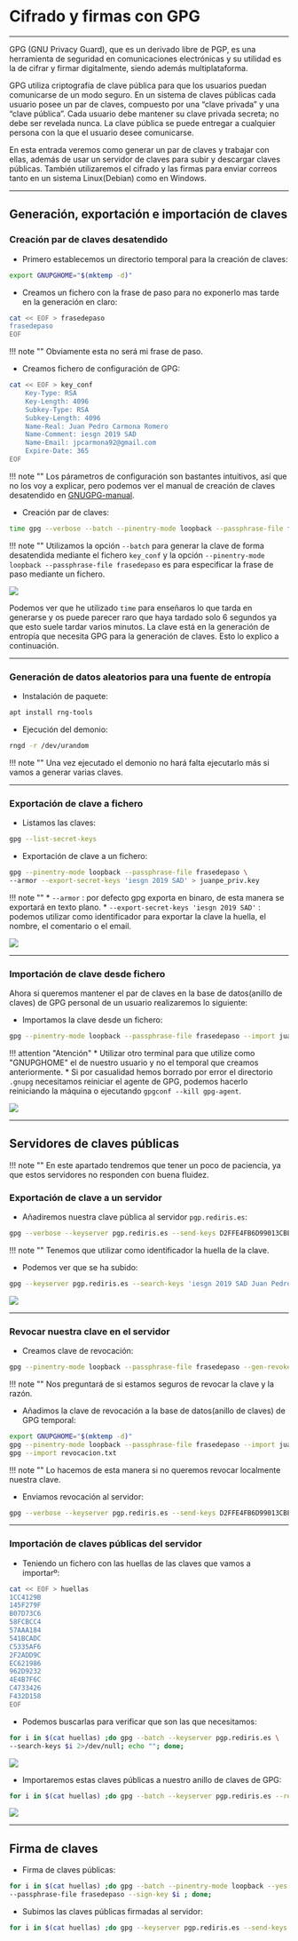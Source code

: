 # Cifrado y firmas con GPG

<hr class="h3">

GPG (GNU Privacy Guard), que es un derivado libre de PGP, es una herramienta de seguridad en comunicaciones electrónicas y su utilidad es la de cifrar y firmar digitalmente, siendo además multiplataforma.

GPG utiliza criptografía de clave pública para que los usuarios puedan comunicarse de un modo seguro. En un sistema de claves públicas cada usuario posee un par de claves, compuesto por una “clave privada” y una “clave pública”. Cada usuario debe mantener su clave privada secreta; no debe ser revelada nunca. La clave pública se puede entregar a cualquier persona con la que el usuario desee comunicarse.

En esta entrada veremos como generar un par de claves y trabajar con ellas, además de usar un servidor de claves para subir y descargar claves públicas. También utilizaremos el cifrado y las firmas para enviar correos tanto en un sistema Linux(Debian) como en Windows.

<hr class="h3">

## Generación, exportación e importación de claves

### Creación par de claves desatendido

* Primero establecemos un directorio temporal para la creación de claves:
``` bash
export GNUPGHOME="$(mktemp -d)"
```

* Creamos un fichero con la frase de paso para no exponerlo mas tarde en la generación en claro:
``` bash
cat << EOF > frasedepaso
frasedepaso
EOF
```

!!! note ""
	Obviamente esta no será mi frase de paso.

* Creamos fichero de configuración de GPG:
``` bash
cat << EOF > key_conf
	Key-Type: RSA
	Key-Length: 4096
	Subkey-Type: RSA
	Subkey-Length: 4096
	Name-Real: Juan Pedro Carmona Romero
	Name-Comment: iesgn 2019 SAD
	Name-Email: jpcarmona92@gmail.com
	Expire-Date: 365
EOF
```

!!! note ""
	Los párametros de configuración son bastantes intuitivos, así que no los voy a explicar, pero podemos ver el manual de creación de claves desatendido en [GNUGPG-manual](https://www.gnupg.org/documentation/manuals/gnupg/Unattended-GPG-key-generation.html#Unattended-GPG-key-generation).

* Creación par de claves:
``` bash
time gpg --verbose --batch --pinentry-mode loopback --passphrase-file frasedepaso --generate-key key_conf
```

!!! note ""
	Utilizamos la opción `--batch` para generar la clave de forma desatendida mediante el fichero `key_conf` y la opción `--pinentry-mode loopback --passphrase-file frasedepaso` es para especificar la frase de paso mediante un fichero.

![](../../img/gpg/captura1.png)

Podemos ver que he utilizado `time` para enseñaros lo que tarda en generarse y os puede parecer raro que haya tardado solo 6 segundos ya que esto suele tardar varios minutos. La clave está en la generación de entropía que necesita GPG para la generación de claves. Esto lo explico a continuación.

<hr class="h3">

### Generación de datos aleatorios para una fuente de entropía

* Instalación de paquete:
``` bash
apt install rng-tools
```

* Ejecución del demonio:
``` bash
rngd -r /dev/urandom
```

!!! note ""
	Una vez ejecutado el demonio no hará falta ejecutarlo más si vamos a generar varias claves.

<hr class="h3">

### Exportación de clave a fichero

* Listamos las claves:
``` bash
gpg --list-secret-keys
```

* Exportación de clave a un fichero:
``` bash
gpg --pinentry-mode loopback --passphrase-file frasedepaso \
--armor --export-secret-keys 'iesgn 2019 SAD' > juanpe_priv.key
```

!!! note ""
	* `--armor` : por defecto gpg exporta en binaro, de esta manera se exportará en texto plano.
	* `--export-secret-keys 'iesgn 2019 SAD'` : podemos utilizar como identificador para exportar la clave la huella, el nombre, el comentario o el email.

![](../../img/gpg/captura2.png)

<hr class="h3">

### Importación de clave desde fichero

Ahora si queremos mantener el par de claves en la base de datos(anillo de claves) de GPG personal de un usuario realizaremos lo siguiente:

* Importamos la clave desde un fichero:
``` bash
gpg --pinentry-mode loopback --passphrase-file frasedepaso --import juanpe_priv.key
```

!!! attention "Atención"
	* Utilizar otro terminal para que utilize como "GNUPGHOME" el de nuestro usuario y no el temporal que creamos anteriormente.
	* Si por casualidad hemos borrado por error el directorio `.gnupg` necesitamos reiniciar el agente de GPG, podemos hacerlo reiniciando la máquina o ejecutando `gpgconf --kill gpg-agent`.

![](../../img/gpg/captura3.png)

<hr class="h2">

## Servidores de claves públicas

!!! note ""
	En este apartado tendremos que tener un poco de paciencia, ya que estos servidores no responden con buena fluidez.

### Exportación de clave a un servidor

* Añadiremos nuestra clave pública al servidor `pgp.rediris.es`:
``` bash
gpg --verbose --keyserver pgp.rediris.es --send-keys D2FFE4FB6D99013CBE6937A9998DE59C0B7A8857
```

!!! note ""
	Tenemos que utilizar como identificador la huella de la clave.

* Podemos ver que se ha subido:
``` bash
gpg --keyserver pgp.rediris.es --search-keys 'iesgn 2019 SAD Juan Pedro Carmona Romero'
```

![](../../img/gpg/captura4.png)

<hr class="h3">

### Revocar nuestra clave en el servidor

* Creamos clave de revocación:
``` bash
gpg --pinentry-mode loopback --passphrase-file frasedepaso --gen-revoke jpcarmona92@gmail.com > revocacion.txt
```

!!! note ""
	Nos preguntará de si estamos seguros de revocar la clave y la razón.

* Añadimos la clave de revocación a la base de datos(anillo de claves) de GPG temporal:
``` bash
export GNUPGHOME="$(mktemp -d)"
gpg --pinentry-mode loopback --passphrase-file frasedepaso --import juanpe_priv.key
gpg --import revocacion.txt
```

!!! note ""
	Lo hacemos de esta manera si no queremos revocar localmente nuestra clave.

* Enviamos revocación al servidor:
``` bash
gpg --verbose --keyserver pgp.rediris.es --send-keys D2FFE4FB6D99013CBE6937A9998DE59C0B7A8857
```

<hr class="h3">

### Importación de claves públicas del servidor

* Teniendo un fichero con las huellas de las claves que vamos a importarº:
``` bash
cat << EOF > huellas
1CC4129B
145F279F
B07D73C6
58FCBCC4
57AAA184
541BCADC
C5335AF6
2F2ADD9C
EC621986
962D9232
4E4B7F6C
C4733426
F432D158
EOF
```

* Podemos buscarlas para verificar que son las que necesitamos:
``` bash
for i in $(cat huellas) ;do gpg --batch --keyserver pgp.rediris.es \
--search-keys $i 2>/dev/null; echo ""; done;
```

![](../../img/gpg/captura5.png)

* Importaremos estas claves públicas a nuestro anillo de claves de GPG:
``` bash
for i in $(cat huellas) ;do gpg --batch --keyserver pgp.rediris.es --recv-keys $i ; done;
```

![](../../img/gpg/captura6.png)

<hr class="h2">

## Firma de claves

* Firma de claves públicas:
``` bash
for i in $(cat huellas) ;do gpg --batch --pinentry-mode loopback --yes \
--passphrase-file frasedepaso --sign-key $i ; done;
```

* Subimos las claves públicas firmadas al servidor:
``` bash
for i in $(cat huellas) ;do gpg --keyserver pgp.rediris.es --send-keys $i ; done;
```

